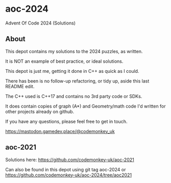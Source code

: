 # aoc-2024
Advent Of Code 2024 (Solutions)

## About

This depot contains my solutions to the 2024 puzzles, as written.

It is NOT an example of best practice, or ideal solutions.

This depot is just me, getting it done in C++ as quick as I could.

There has been is no follow-up refactoring, or tidy up, aside this last README edit.

The C++ used is C++17 and contains no 3rd party code or SDKs. 

It does contain copies of graph (A*) and Geometry/math code I'd written for other projects already on github.


If you have any questions, please feel free to get in touch.

https://mastodon.gamedev.place/@codemonkey_uk

## aoc-2021

Solutions here: https://github.com/codemonkey-uk/aoc-2021

Can also be found in this depot using git tag aoc-2024 or
https://github.com/codemonkey-uk/aoc-2024/tree/aoc2021
